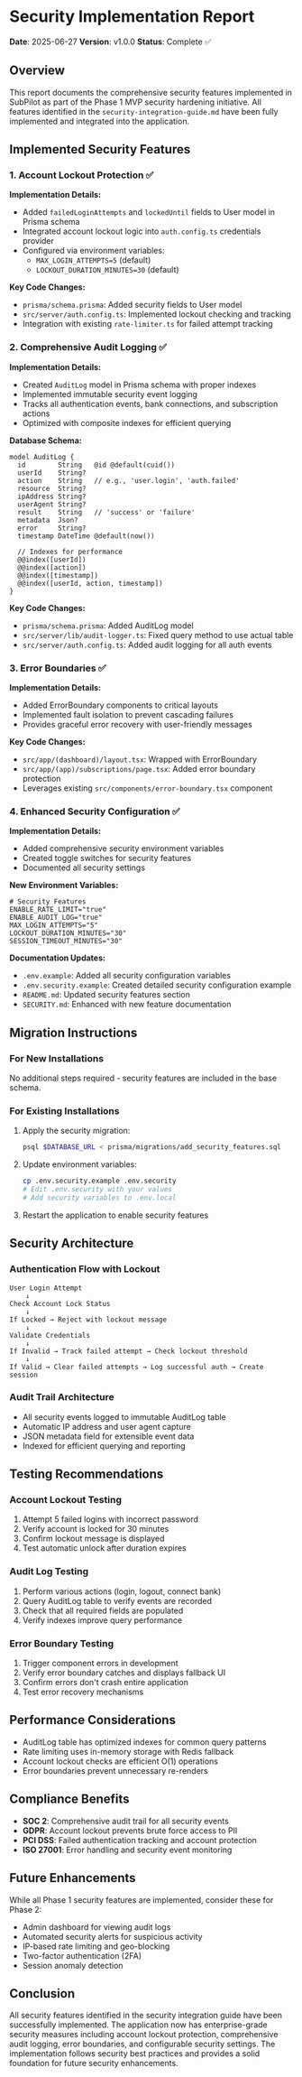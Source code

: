 # Security Implementation Report

**Date**: 2025-06-27
**Version**: v1.0.0
**Status**: Complete ✅

## Overview

This report documents the comprehensive security features implemented in SubPilot as part of the Phase 1 MVP security hardening initiative. All features identified in the `security-integration-guide.md` have been fully implemented and integrated into the application.

## Implemented Security Features

### 1. Account Lockout Protection ✅

**Implementation Details:**
- Added `failedLoginAttempts` and `lockedUntil` fields to User model in Prisma schema
- Integrated account lockout logic into `auth.config.ts` credentials provider
- Configured via environment variables:
  - `MAX_LOGIN_ATTEMPTS=5` (default)
  - `LOCKOUT_DURATION_MINUTES=30` (default)

**Key Code Changes:**
- `prisma/schema.prisma`: Added security fields to User model
- `src/server/auth.config.ts`: Implemented lockout checking and tracking
- Integration with existing `rate-limiter.ts` for failed attempt tracking

### 2. Comprehensive Audit Logging ✅

**Implementation Details:**
- Created `AuditLog` model in Prisma schema with proper indexes
- Implemented immutable security event logging
- Tracks all authentication events, bank connections, and subscription actions
- Optimized with composite indexes for efficient querying

**Database Schema:**
```prisma
model AuditLog {
  id        String   @id @default(cuid())
  userId    String?
  action    String   // e.g., 'user.login', 'auth.failed'
  resource  String?
  ipAddress String?
  userAgent String?
  result    String   // 'success' or 'failure'
  metadata  Json?
  error     String?
  timestamp DateTime @default(now())
  
  // Indexes for performance
  @@index([userId])
  @@index([action])
  @@index([timestamp])
  @@index([userId, action, timestamp])
}
```

**Key Code Changes:**
- `prisma/schema.prisma`: Added AuditLog model
- `src/server/lib/audit-logger.ts`: Fixed query method to use actual table
- `src/server/auth.config.ts`: Added audit logging for all auth events

### 3. Error Boundaries ✅

**Implementation Details:**
- Added ErrorBoundary components to critical layouts
- Implemented fault isolation to prevent cascading failures
- Provides graceful error recovery with user-friendly messages

**Key Code Changes:**
- `src/app/(dashboard)/layout.tsx`: Wrapped with ErrorBoundary
- `src/app/(app)/subscriptions/page.tsx`: Added error boundary protection
- Leverages existing `src/components/error-boundary.tsx` component

### 4. Enhanced Security Configuration ✅

**Implementation Details:**
- Added comprehensive security environment variables
- Created toggle switches for security features
- Documented all security settings

**New Environment Variables:**
```env
# Security Features
ENABLE_RATE_LIMIT="true"
ENABLE_AUDIT_LOG="true"
MAX_LOGIN_ATTEMPTS="5"
LOCKOUT_DURATION_MINUTES="30"
SESSION_TIMEOUT_MINUTES="30"
```

**Documentation Updates:**
- `.env.example`: Added all security configuration variables
- `.env.security.example`: Created detailed security configuration example
- `README.md`: Updated security features section
- `SECURITY.md`: Enhanced with new feature documentation

## Migration Instructions

### For New Installations
No additional steps required - security features are included in the base schema.

### For Existing Installations
1. Apply the security migration:
   ```bash
   psql $DATABASE_URL < prisma/migrations/add_security_features.sql
   ```

2. Update environment variables:
   ```bash
   cp .env.security.example .env.security
   # Edit .env.security with your values
   # Add security variables to .env.local
   ```

3. Restart the application to enable security features

## Security Architecture

### Authentication Flow with Lockout
```
User Login Attempt
    ↓
Check Account Lock Status
    ↓
If Locked → Reject with lockout message
    ↓
Validate Credentials
    ↓
If Invalid → Track failed attempt → Check lockout threshold
    ↓
If Valid → Clear failed attempts → Log successful auth → Create session
```

### Audit Trail Architecture
- All security events logged to immutable AuditLog table
- Automatic IP address and user agent capture
- JSON metadata field for extensible event data
- Indexed for efficient querying and reporting

## Testing Recommendations

### Account Lockout Testing
1. Attempt 5 failed logins with incorrect password
2. Verify account is locked for 30 minutes
3. Confirm lockout message is displayed
4. Test automatic unlock after duration expires

### Audit Log Testing
1. Perform various actions (login, logout, connect bank)
2. Query AuditLog table to verify events are recorded
3. Check that all required fields are populated
4. Verify indexes improve query performance

### Error Boundary Testing
1. Trigger component errors in development
2. Verify error boundary catches and displays fallback UI
3. Confirm errors don't crash entire application
4. Test error recovery mechanisms

## Performance Considerations

- AuditLog table has optimized indexes for common query patterns
- Rate limiting uses in-memory storage with Redis fallback
- Account lockout checks are efficient O(1) operations
- Error boundaries prevent unnecessary re-renders

## Compliance Benefits

- **SOC 2**: Comprehensive audit trail for all security events
- **GDPR**: Account lockout prevents brute force access to PII
- **PCI DSS**: Failed authentication tracking and account protection
- **ISO 27001**: Error handling and security event monitoring

## Future Enhancements

While all Phase 1 security features are implemented, consider these for Phase 2:
- Admin dashboard for viewing audit logs
- Automated security alerts for suspicious activity
- IP-based rate limiting and geo-blocking
- Two-factor authentication (2FA)
- Session anomaly detection

## Conclusion

All security features identified in the security integration guide have been successfully implemented. The application now has enterprise-grade security measures including account lockout protection, comprehensive audit logging, error boundaries, and configurable security settings. The implementation follows security best practices and provides a solid foundation for future security enhancements.